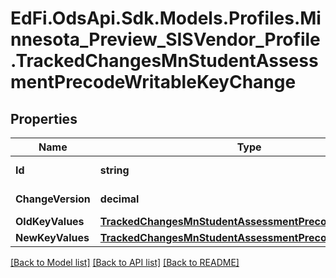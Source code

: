 # EdFi.OdsApi.Sdk.Models.Profiles.Minnesota_Preview_SISVendor_Profile.TrackedChangesMnStudentAssessmentPrecodeWritableKeyChange

## Properties

Name | Type | Description | Notes
------------ | ------------- | ------------- | -------------
**Id** | **string** | Resource identifier | [optional] 
**ChangeVersion** | **decimal** | Change version | [optional] 
**OldKeyValues** | [**TrackedChangesMnStudentAssessmentPrecodeWritableKey**](TrackedChangesMnStudentAssessmentPrecodeWritableKey.md) |  | [optional] 
**NewKeyValues** | [**TrackedChangesMnStudentAssessmentPrecodeWritableKey**](TrackedChangesMnStudentAssessmentPrecodeWritableKey.md) |  | [optional] 

[[Back to Model list]](../README.md#documentation-for-models) [[Back to API list]](../README.md#documentation-for-api-endpoints) [[Back to README]](../README.md)

